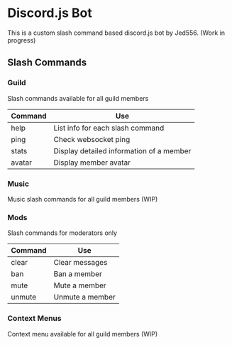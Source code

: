 # Discord.js Bot
This is a custom slash command based discord.js bot by Jed556. (Work in progress)

## Slash Commands

### Guild
Slash commands available for all guild members

|Command|Use|
|-------|---|
|help|List info for each slash command|
|ping|Check websocket ping|
|stats|Display detailed information of a member|
|avatar|Display member avatar|

### Music
Music slash commands for all guild members (WIP)

### Mods
Slash commands for moderators only

|Command|Use|
|-------|---|
|clear|Clear messages|
|ban|Ban a member|
|mute|Mute a member|
|unmute|Unmute a member|

### Context Menus
Context menu available for all guild members (WIP)